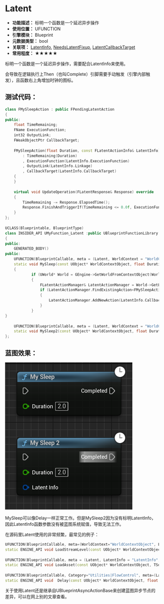 ﻿# Latent

- **功能描述：** 标明一个函数是一个延迟异步操作
- **使用位置：** UFUNCTION
- **引擎模块：** Blueprint
- **元数据类型：** bool
- **关联项：** [LatentInfo](LatentInfo.md), [NeedsLatentFixup](NeedsLatentFixup.md), [LatentCallbackTarget](LatentCallbackTarget.md)
- **常用程度：** ★★★★★

标明一个函数是一个延迟异步操作，需要配合LatentInfo来使用。

会导致在逻辑执行上Then（也叫Complete）引脚需要手动触发（引擎内部触发），且函数右上角增加时钟的图标。

## 测试代码：

```cpp
class FMySleepAction : public FPendingLatentAction
{
public:
	float TimeRemaining;
	FName ExecutionFunction;
	int32 OutputLink;
	FWeakObjectPtr CallbackTarget;

	FMySleepAction(float Duration, const FLatentActionInfo& LatentInfo)
		: TimeRemaining(Duration)
		, ExecutionFunction(LatentInfo.ExecutionFunction)
		, OutputLink(LatentInfo.Linkage)
		, CallbackTarget(LatentInfo.CallbackTarget)
	{
	}

	virtual void UpdateOperation(FLatentResponse& Response) override
	{
		TimeRemaining -= Response.ElapsedTime();
		Response.FinishAndTriggerIf(TimeRemaining <= 0.0f, ExecutionFunction, OutputLink, CallbackTarget);
	}
};

UCLASS(Blueprintable, BlueprintType)
class INSIDER_API UMyFunction_Latent :public UBlueprintFunctionLibrary
{
public:
	GENERATED_BODY()
public:
	UFUNCTION(BlueprintCallable, meta = (Latent, WorldContext = "WorldContextObject", LatentInfo = "LatentInfo", Duration = "5"))
	static void	MySleep(const UObject* WorldContextObject, float Duration, FLatentActionInfo LatentInfo)
	{
			if (UWorld* World = GEngine->GetWorldFromContextObject(WorldContextObject, EGetWorldErrorMode::LogAndReturnNull))
			{
				FLatentActionManager& LatentActionManager = World->GetLatentActionManager();
				if (LatentActionManager.FindExistingAction<FMySleepAction>(LatentInfo.CallbackTarget, LatentInfo.UUID) == NULL)
				{
					LatentActionManager.AddNewAction(LatentInfo.CallbackTarget, LatentInfo.UUID, new FMySleepAction(Duration, LatentInfo));
				}
			}
}

	UFUNCTION(BlueprintCallable, meta = (Latent, WorldContext = "WorldContextObject", Duration = "5"))
	static void	MySleep2(const UObject* WorldContextObject, float Duration, FLatentActionInfo LatentInfo);
};
```

## 蓝图效果：

![Untitled](Untitled.png)

MySleep可以像Delay一样正常工作。但是MySleep2因为没有标明LatentInfo，因此LatentInfo函数参数没有被蓝图系统赋值，导致无法工作。

在源码里Latent使用的非常频繁，最常见的例子：

```cpp
UFUNCTION(BlueprintCallable, meta=(WorldContext="WorldContextObject", Latent = "", LatentInfo = "LatentInfo", DisplayName = "Load Stream Level (by Name)"), Category="Game")
static ENGINE_API void LoadStreamLevel(const UObject* WorldContextObject, FName LevelName, bool bMakeVisibleAfterLoad, bool bShouldBlockOnLoad, FLatentActionInfo LatentInfo);

UFUNCTION(BlueprintCallable, meta = (Latent, LatentInfo = "LatentInfo", WorldContext = "WorldContextObject", BlueprintInternalUseOnly = "true"), Category = "Utilities")
static ENGINE_API void LoadAsset(const UObject* WorldContextObject, TSoftObjectPtr<UObject> Asset, FOnAssetLoaded OnLoaded, FLatentActionInfo LatentInfo);

UFUNCTION(BlueprintCallable, Category="Utilities|FlowControl", meta=(Latent, WorldContext="WorldContextObject", LatentInfo="LatentInfo", Duration="0.2", Keywords="sleep"))
static ENGINE_API void	Delay(const UObject* WorldContextObject, float Duration, struct FLatentActionInfo LatentInfo );
```

关于使用Latent还是继承自UBlueprintAsyncActionBase来创建蓝图异步节点的差异，可以在网上别的文章查看。